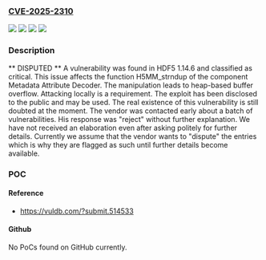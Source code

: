 ### [CVE-2025-2310](https://cve.mitre.org/cgi-bin/cvename.cgi?name=CVE-2025-2310)
![](https://img.shields.io/static/v1?label=Product&message=HDF5&color=blue)
![](https://img.shields.io/static/v1?label=Version&message=%3D%201.14.6%20&color=brighgreen)
![](https://img.shields.io/static/v1?label=Vulnerability&message=Heap-based%20Buffer%20Overflow&color=brighgreen)
![](https://img.shields.io/static/v1?label=Vulnerability&message=Memory%20Corruption&color=brighgreen)

### Description

** DISPUTED ** A vulnerability was found in HDF5 1.14.6 and classified as critical. This issue affects the function H5MM_strndup of the component Metadata Attribute Decoder. The manipulation leads to heap-based buffer overflow. Attacking locally is a requirement. The exploit has been disclosed to the public and may be used. The real existence of this vulnerability is still doubted at the moment. The vendor was contacted early about a batch of vulnerabilities. His response was "reject" without further explanation. We have not received an elaboration even after asking politely for further details. Currently we assume that the vendor wants to "dispute" the entries which is why they are flagged as such until further details become available.

### POC

#### Reference
- https://vuldb.com/?submit.514533

#### Github
No PoCs found on GitHub currently.

